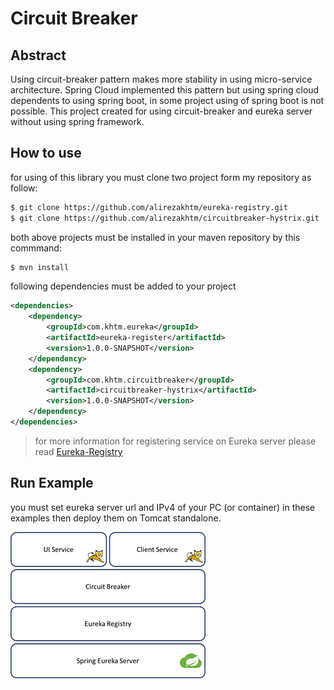 # Circuit Breaker
## Abstract
Using circuit-breaker pattern makes more stability in using micro-service architecture. Spring Cloud implemented this
pattern but using spring cloud dependents to using spring boot, in some project using of spring boot is not possible.
This project created for using circuit-breaker and eureka server without using spring framework.
## How to use
for using of this library you must clone two project form my repository as follow:
```bash
$ git clone https://github.com/alirezakhtm/eureka-registry.git
$ git clone https://github.com/alirezakhtm/circuitbreaker-hystrix.git
```
both above projects must be installed in your maven repository by this commmand:
```bash
$ mvn install
```
following dependencies must be added to your project
```xml
<dependencies>
    <dependency>
        <groupId>com.khtm.eureka</groupId>
        <artifactId>eureka-register</artifactId>
        <version>1.0.0-SNAPSHOT</version>
    </dependency>
    <dependency>
        <groupId>com.khtm.circuitbreaker</groupId>
        <artifactId>circuitbreaker-hystrix</artifactId>
        <version>1.0.0-SNAPSHOT</version>
    </dependency>
</dependencies>
```
> for more information for registering service on Eureka server please read [Eureka-Registry](https://github.com/alirezakhtm/eureka-registry:/)

## Run Example
you must set eureka server url and IPv4 of your PC (or container) in these examples then deploy them on Tomcat standalone.

![Example](pic/circuit-breaker.png) 